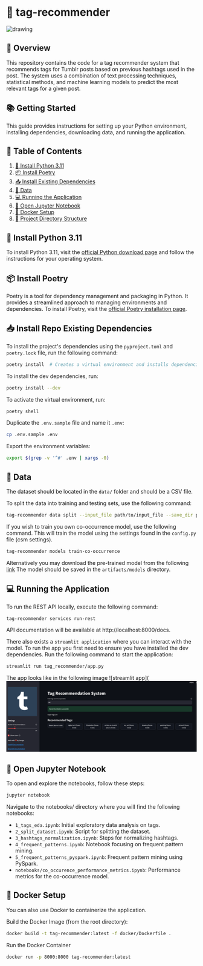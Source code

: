# 📖 tag-recommender
<img src="https://upload.wikimedia.org/wikipedia/commons/thumb/4/43/Tumblr.svg/1920px-Tumblr.svg.png" alt="drawing" width="200"/>


## 📝 Overview
This repository contains the code for a tag recommender system
that recommends tags for Tumblr posts based on previous hashtags used in the post.
The system uses a combination of text processing techniques, statistical methods,
and machine learning models to predict the most relevant tags for a given post.

## 📚 Getting Started
This guide provides instructions for setting up your Python environment,
installing dependencies, downloading data, and running the application.

## 📑 Table of Contents
1. [🔧 Install Python 3.11](#-install-python-311)
2. [📦 Install Poetry](#-install-poetry)
3. [📥 Install Existing Dependencies](#-install-existing-dependencies)
4. [📂 Data](#-data)
5. [💻 Running the Application](#-running-the-application)
6. [📘 Open Jupyter Notebook](#-open-jupyter-notebook)
7. [🐳 Docker Setup](#-docker-setup)
8. [📂 Project Directory Structure](#-project-directory-structure)

## 🔧 Install Python 3.11
To install Python 3.11,
visit the [official Python download page](https://www.python.org/downloads/release/python-3110/)
and follow the instructions for your operating system.

## 📦 Install Poetry
Poetry is a tool for dependency management and packaging in Python.
It provides a streamlined approach to managing environments and dependencies.
To install Poetry,
visit the [official Poetry installation page](https://python-poetry.org/docs/#installation).

## 📥 Install Repo Existing Dependencies
To install the project's dependencies using the `pyproject.toml` and `poetry.lock` file,
run the following command:
```bash
poetry install  # Creates a virtual environment and installs dependencies
```

To install the dev dependencies, run:
```bash
poetry install --dev
```


To activate the virtual environment, run:
```bash
poetry shell
```

Duplicate the `.env.sample` file and name it `.env`:
```bash
cp .env.sample .env
```

Export the environment variables:
```bash
export $(grep -v '^#' .env | xargs -0)
```

## 📂 Data
The dataset should be located in the `data/` folder and should be a CSV file.

To split the data into training and testing sets, use the following command:
```bash
tag-recommender data split --input_file path/to/input_file --save_dir path/to/output_dir
```

If you wish to train you own co-occurrence model, use the following command.
This will train the model using the settings found in the `config.py` file
(csm settings).
```bash
tag-recommender models train-co-occurrence
```

Alternatively you may download the pre-trained model from the following
[link](https://drive.google.com/file/d/1umk7fhSKmYIsq6qlYEFPStTEW0pC7YOz/view?usp=drive_link)
The model should be saved in the `artifacts/models` directory.

## 💻 Running the Application

To run the REST API locally, execute the following command:
```bash
tag-recommender services run-rest
```
API documentation will be available at http://localhost:8000/docs.

There also exists a `streamlit application` where you can interact with the model.
To run the app you first need to ensure you have installed the dev dependencies.
Run the following command to start the application:
```bash
streamlit run tag_recommender/app.py
```
The app looks like in the following image
![streamlit app](![img.png](images/streamlit_app.png)

## 📘 Open Jupyter Notebook
To open and explore the notebooks, follow these steps:
```bash
jupyter notebook
```
Navigate to the notebooks/ directory where you will find the following notebooks:
- `1_tags_eda.ipynb`: Initial exploratory data analysis on tags.
- `2_split_dataset.ipynb`: Script for splitting the dataset.
- `3_hashtags_normalization.ipynb`: Steps for normalizing hashtags.
- `4_frequent_patterns.ipynb`: Notebook focusing on frequent pattern mining.
- `5_frequent_patterns_pyspark.ipynb`: Frequent pattern mining using PySpark.
- `notebooks/co_occurence_performance_metrics.ipynb`: Performance metrics for the co-occurrence model.

## 🐳 Docker Setup
You can also use Docker to containerize the application.

Build the Docker Image (from the root directory):
```bash
docker build -t tag-recommender:latest -f docker/Dockerfile .
```
Run the Docker Container
```bash
docker run -p 8000:8000 tag-recommender:latest
```
